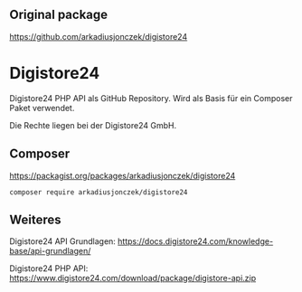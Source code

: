 ## Original package 

https://github.com/arkadiusjonczek/digistore24

# Digistore24

Digistore24 PHP API als GitHub Repository. Wird als Basis für ein Composer Paket verwendet.

Die Rechte liegen bei der Digistore24 GmbH.

## Composer

https://packagist.org/packages/arkadiusjonczek/digistore24

```
composer require arkadiusjonczek/digistore24
```

## Weiteres

Digistore24 API Grundlagen: https://docs.digistore24.com/knowledge-base/api-grundlagen/

Digistore24 PHP API: https://www.digistore24.com/download/package/digistore-api.zip